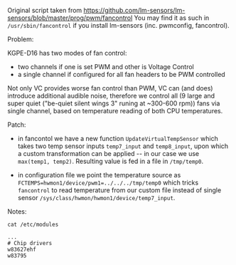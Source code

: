 Original script taken from https://github.com/lm-sensors/lm-sensors/blob/master/prog/pwm/fancontrol
You may find it as such in `/usr/sbin/fancontrol` if you install lm-sensors (inc. pwmconfig, fancontrol).

Problem:

KGPE-D16 has two modes of fan control: 
- two channels if one is set PWM and other is Voltage Control
- a single channel if configured for all fan headers to be PWM controlled

Not only VC provides worse fan control than PWM, VC can (and does) introduce additional audible noise, therefore we control all (9 large and super quiet ("be-quiet silent wings 3" runing at ~300-600 rpm)) fans via single channel, based on temperature reading of both CPU temperatures.

Patch:

- in fancontol we have a new function `UpdateVirtualTempSensor` which takes two temp sensor inputs `temp7_input` and `temp8_input`, upon which a custom transformation can be applied -- in our case we use `max(temp1, temp2)`. Resulting value is fed in a file in `/tmp/temp0`.

- in configuration file we point the temperature source as `FCTEMPS=hwmon1/device/pwm1=../../../tmp/temp0` which tricks `fancontrol` to read temperature from our custom file instead of single sensor `/sys/class/hwmon/hwmon1/device/temp7_input`.


Notes:

```
cat /etc/modules

...
# Chip drivers
w83627ehf
w83795
```